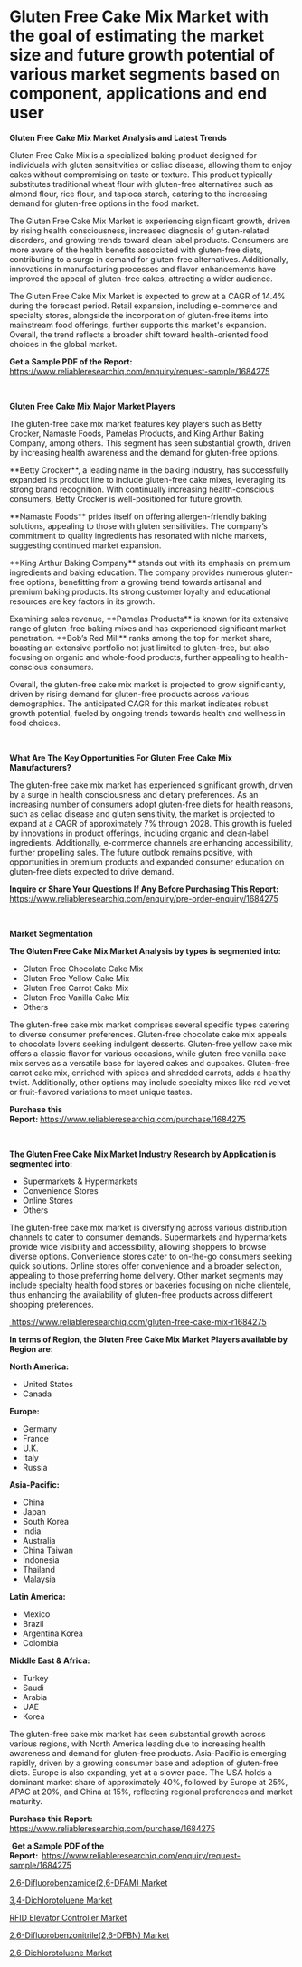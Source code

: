 <p><h1>Gluten Free Cake Mix Market with the goal of estimating the market size and future growth potential of various market segments based on component, applications and end user</h1></p><p><strong>Gluten Free Cake Mix Market Analysis and Latest Trends</strong></p>
<p><p>Gluten Free Cake Mix is a specialized baking product designed for individuals with gluten sensitivities or celiac disease, allowing them to enjoy cakes without compromising on taste or texture. This product typically substitutes traditional wheat flour with gluten-free alternatives such as almond flour, rice flour, and tapioca starch, catering to the increasing demand for gluten-free options in the food market.</p><p>The Gluten Free Cake Mix Market is experiencing significant growth, driven by rising health consciousness, increased diagnosis of gluten-related disorders, and growing trends toward clean label products. Consumers are more aware of the health benefits associated with gluten-free diets, contributing to a surge in demand for gluten-free alternatives. Additionally, innovations in manufacturing processes and flavor enhancements have improved the appeal of gluten-free cakes, attracting a wider audience.</p><p>The Gluten Free Cake Mix Market is expected to grow at a CAGR of 14.4% during the forecast period. Retail expansion, including e-commerce and specialty stores, alongside the incorporation of gluten-free items into mainstream food offerings, further supports this market's expansion. Overall, the trend reflects a broader shift toward health-oriented food choices in the global market.</p></p>
<p><strong>Get a Sample PDF of the Report:&nbsp;</strong> <a href="https://www.reliableresearchiq.com/enquiry/request-sample/1684275?utm_campaign=1735&utm_medium=2&utm_source=Github&utm_content=ia&utm_term=15102024&utm_id=gluten-free-cake-mix">https://www.reliableresearchiq.com/enquiry/request-sample/1684275</a></p>
<p>&nbsp;</p>
<p><strong>Gluten Free Cake Mix Major Market Players</strong></p>
<p><p>The gluten-free cake mix market features key players such as Betty Crocker, Namaste Foods, Pamelas Products, and King Arthur Baking Company, among others. This segment has seen substantial growth, driven by increasing health awareness and the demand for gluten-free options.</p><p>**Betty Crocker**, a leading name in the baking industry, has successfully expanded its product line to include gluten-free cake mixes, leveraging its strong brand recognition. With continually increasing health-conscious consumers, Betty Crocker is well-positioned for future growth.</p><p>**Namaste Foods** prides itself on offering allergen-friendly baking solutions, appealing to those with gluten sensitivities. The company’s commitment to quality ingredients has resonated with niche markets, suggesting continued market expansion. </p><p>**King Arthur Baking Company** stands out with its emphasis on premium ingredients and baking education. The company provides numerous gluten-free options, benefitting from a growing trend towards artisanal and premium baking products. Its strong customer loyalty and educational resources are key factors in its growth.</p><p>Examining sales revenue, **Pamelas Products** is known for its extensive range of gluten-free baking mixes and has experienced significant market penetration. **Bob’s Red Mill** ranks among the top for market share, boasting an extensive portfolio not just limited to gluten-free, but also focusing on organic and whole-food products, further appealing to health-conscious consumers.</p><p>Overall, the gluten-free cake mix market is projected to grow significantly, driven by rising demand for gluten-free products across various demographics. The anticipated CAGR for this market indicates robust growth potential, fueled by ongoing trends towards health and wellness in food choices.</p></p>
<p>&nbsp;</p>
<p><strong>What Are The Key Opportunities For Gluten Free Cake Mix Manufacturers?</strong></p>
<p><p>The gluten-free cake mix market has experienced significant growth, driven by a surge in health consciousness and dietary preferences. As an increasing number of consumers adopt gluten-free diets for health reasons, such as celiac disease and gluten sensitivity, the market is projected to expand at a CAGR of approximately 7% through 2028. This growth is fueled by innovations in product offerings, including organic and clean-label ingredients. Additionally, e-commerce channels are enhancing accessibility, further propelling sales. The future outlook remains positive, with opportunities in premium products and expanded consumer education on gluten-free diets expected to drive demand.</p></p>
<p><strong>Inquire or Share Your Questions If Any Before Purchasing This Report:</strong> <a href="https://www.reliableresearchiq.com/enquiry/pre-order-enquiry/1684275?utm_campaign=1735&utm_medium=2&utm_source=Github&utm_content=ia&utm_term=15102024&utm_id=gluten-free-cake-mix">https://www.reliableresearchiq.com/enquiry/pre-order-enquiry/1684275</a></p>
<p>&nbsp;</p>
<p><strong>Market Segmentation</strong></p>
<p><strong>The Gluten Free Cake Mix Market Analysis by types is segmented into:</strong></p>
<p><ul><li>Gluten Free Chocolate Cake Mix</li><li>Gluten Free Yellow Cake Mix</li><li>Gluten Free Carrot Cake Mix</li><li>Gluten Free Vanilla Cake Mix</li><li>Others</li></ul></p>
<p><p>The gluten-free cake mix market comprises several specific types catering to diverse consumer preferences. Gluten-free chocolate cake mix appeals to chocolate lovers seeking indulgent desserts. Gluten-free yellow cake mix offers a classic flavor for various occasions, while gluten-free vanilla cake mix serves as a versatile base for layered cakes and cupcakes. Gluten-free carrot cake mix, enriched with spices and shredded carrots, adds a healthy twist. Additionally, other options may include specialty mixes like red velvet or fruit-flavored variations to meet unique tastes.</p></p>
<p><strong>Purchase this Report:&nbsp;</strong><a href="https://www.reliableresearchiq.com/purchase/1684275?utm_campaign=1735&utm_medium=2&utm_source=Github&utm_content=ia&utm_term=15102024&utm_id=gluten-free-cake-mix">https://www.reliableresearchiq.com/purchase/1684275</a></p>
<p>&nbsp;</p>
<p><strong>The Gluten Free Cake Mix Market Industry Research by Application is segmented into:</strong></p>
<p><ul><li>Supermarkets & Hypermarkets</li><li>Convenience Stores</li><li>Online Stores</li><li>Others</li></ul></p>
<p><p>The gluten-free cake mix market is diversifying across various distribution channels to cater to consumer demands. Supermarkets and hypermarkets provide wide visibility and accessibility, allowing shoppers to browse diverse options. Convenience stores cater to on-the-go consumers seeking quick solutions. Online stores offer convenience and a broader selection, appealing to those preferring home delivery. Other market segments may include specialty health food stores or bakeries focusing on niche clientele, thus enhancing the availability of gluten-free products across different shopping preferences.</p></p>
<p><a href="https://www.reliableresearchiq.com/gluten-free-cake-mix-r1684275?utm_campaign=1735&utm_medium=2&utm_source=Github&utm_content=ia&utm_term=15102024&utm_id=gluten-free-cake-mix">&nbsp;https://www.reliableresearchiq.com/gluten-free-cake-mix-r1684275</a></p>
<p><strong>In terms of Region, the Gluten Free Cake Mix Market Players available by Region are:</strong></p>
<p>
    <p> <strong> North America: </strong>
        <ul>
            <li>United States</li>
            <li>Canada</li>
        </ul>
        </p> 
    <p> <strong> Europe: </strong>
        <ul>
            <li>Germany</li>
            <li>France</li>
            <li>U.K.</li>
            <li>Italy</li>
            <li>Russia</li>
        </ul>
        </p> 
    <p> <strong> Asia-Pacific: </strong>
        <ul>
            <li>China</li>
            <li>Japan</li>
            <li>South Korea</li>
            <li>India</li>
            <li>Australia</li>
            <li>China Taiwan</li>
            <li>Indonesia</li>
            <li>Thailand</li>
            <li>Malaysia</li>
        </ul>
        </p> 
    <p> <strong> Latin America: </strong>
        <ul>
            <li>Mexico</li>
            <li>Brazil</li>
            <li>Argentina Korea</li>
            <li>Colombia</li>
        </ul>
        </p> 
    <p> <strong> Middle East & Africa: </strong>
        <ul>
            <li>Turkey</li>
            <li>Saudi</li>
            <li>Arabia</li>
            <li>UAE</li>
            <li>Korea</li>
        </ul>
    </p>
    </p>
<p><p>The gluten-free cake mix market has seen substantial growth across various regions, with North America leading due to increasing health awareness and demand for gluten-free products. Asia-Pacific is emerging rapidly, driven by a growing consumer base and adoption of gluten-free diets. Europe is also expanding, yet at a slower pace. The USA holds a dominant market share of approximately 40%, followed by Europe at 25%, APAC at 20%, and China at 15%, reflecting regional preferences and market maturity.</p></p>
<p><strong>Purchase this Report: </strong><a href="https://www.reliableresearchiq.com/purchase/1684275?utm_campaign=1735&utm_medium=2&utm_source=Github&utm_content=ia&utm_term=15102024&utm_id=gluten-free-cake-mix">https://www.reliableresearchiq.com/purchase/1684275</a></p>
<p>&nbsp;<strong>Get a Sample PDF of the Report:&nbsp;&nbsp;</strong><a href="https://www.reliableresearchiq.com/enquiry/request-sample/1684275?utm_campaign=1735&utm_medium=2&utm_source=Github&utm_content=ia&utm_term=15102024&utm_id=gluten-free-cake-mix">https://www.reliableresearchiq.com/enquiry/request-sample/1684275</a></p>
<p><strong></strong></p>
<p><p><a href="https://www.linkedin.com/pulse/26-difluorobenzamide26-dfam-market-size-type-99-product-agrochemicalsother-l73if?utm_campaign=1735&utm_medium=2&utm_source=Github&utm_content=ia&utm_term=15102024&utm_id=gluten-free-cake-mix">2,6-Difluorobenzamide(2,6-DFAM) Market</a></p><p><a href="https://www.linkedin.com/pulse/insights-34-dichlorotoluene-industry-market-financial-status-ilz9f?utm_campaign=1735&utm_medium=2&utm_source=Github&utm_content=ia&utm_term=15102024&utm_id=gluten-free-cake-mix">3,4-Dichlorotoluene Market</a></p><p><a href="https://github.com/lawriesievelwij/Market-Research-Report-List-1/blob/main/rfid-elevator-controller-market.md?utm_campaign=1735&utm_medium=2&utm_source=Github&utm_content=ia&utm_term=15102024&utm_id=gluten-free-cake-mix">RFID Elevator Controller Market</a></p><p><a href="https://www.linkedin.com/pulse/26-difluorobenzonitrile26-dfbn-market-global-insights-sales-e91xf?utm_campaign=1735&utm_medium=2&utm_source=Github&utm_content=ia&utm_term=15102024&utm_id=gluten-free-cake-mix">2,6-Difluorobenzonitrile(2,6-DFBN) Market</a></p><p><a href="https://www.linkedin.com/pulse/future-ready-strategic-insights-global-26-dichlorotoluene-t50ne?utm_campaign=1735&utm_medium=2&utm_source=Github&utm_content=ia&utm_term=15102024&utm_id=gluten-free-cake-mix">2,6-Dichlorotoluene Market</a></p></p>